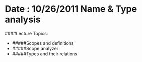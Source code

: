 Date : 10/26/2011
Name & Type analysis
====================
####Lecture Topics:
* #####Scopes and definitions
* #####Scope analyzer
* #####Types and their relations
